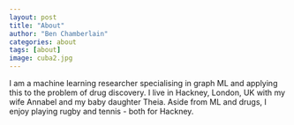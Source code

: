 ```yaml
---
layout: post
title: "About"
author: "Ben Chamberlain"
categories: about
tags: [about]
image: cuba2.jpg
---
```


I am a machine learning researcher specialising in graph ML and applying this to the problem of drug discovery. I live in Hackney, London, UK with my wife Annabel and my baby daughter Theia. Aside from ML and drugs, I enjoy playing rugby and tennis - both for Hackney.
